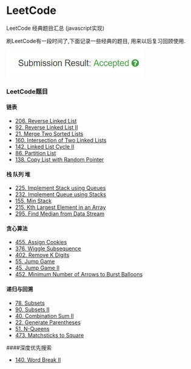 # LeetCode
LeetCode 经典题目汇总 (javascript实现)

刷LeetCode有一段时间了,下面记录一些经典的题目, 用来以后复习回顾使用.

![Alt text](./img/accepted.png)

### LeetCode题目

#### 链表
- [206. Reverse Linked List](./LeetCode/LinkedList/206.ReverseLinkedList.js)
- [92.  Reverse Linked List II](./LeetCode/LinkedList/92.ReverseLinkedListII.js)
- [21.  Merge Two Sorted Lists](./LeetCode/LinkedList/21.MergeTwoSortedLists.js)
- [160. Intersection of Two Linked Lists](./LeetCode/LinkedList/160.IntersectionofTwoLinkedLists.js)
- [142. Linked List Cycle II](./LeetCode/LinkedList/142.LinkedListCycleII.js)
- [86.  Partition List](./LeetCode/LinkedList/86.PartitionList.js)
- [138. Copy List with Random Pointer](./LeetCode/LinkedList/138.CopyListWithRandomPointer.js)

#### 栈 队列 堆
- [225. Implement Stack using Queues](./LeetCode/Stack&Queue&Heap/225.ImplementStackUsingQueues.js)
- [232. Implement Queue using Stacks](./LeetCode/Stack&Queue&Heap/232.ImplementQueueUsingStacks.js)
- [155. Min Stack](./LeetCode/Stack&Queue&Heap/155.MinStack.js)
- [215. Kth Largest Element in an Array](./LeetCode/Stack&Queue&Heap/215.KthLargestElementInAnArray.js)
- [295. Find Median from Data Stream](./LeetCode/Stack&Queue&Heap/295.FindMedianFromDataStream.js)

#### 贪心算法
- [455. Assign Cookies](./LeetCode/Greedy/455.AssignCookies.js)
- [376. Wiggle Subsequence](./LeetCode/Greedy/376.WiggleSubsequence.js)
- [402. Remove K Digits](./LeetCode/Greedy/402.RemoveKDigits.js)
- [55. Jump Game](./LeetCode/Greedy/55.JumpGame.js)
- [45. Jump Game II](./LeetCode/Greedy/45.JumpGameII.js)
- [452. Minimum Number of Arrows to Burst Balloons](./LeetCode/Greedy/452.MinimumNumberOfArrowsToBurstBalloons.js)

#### 递归与回溯
- [78. Subsets](./LeetCode/Recursion&Backtracking/78.Subsets.js)
- [90. Subsets II](./LeetCode/Recursion&Backtracking/90.SubsetsII.js)
- [40. Combination Sum II](./LeetCode/Recursion&Backtracking/40.CombinationSumII.js)
- [22. Generate Parentheses](./LeetCode/Recursion&Backtracking/22.GenerateParentheses.js)
- [51. N-Queens](./LeetCode/Recursion&Backtracking/51.N-Queens.js)
- [473. Matchsticks to Square](./LeetCode/Recursion&Backtracking/473.MatchsticksToSquare.js)

####深度优先搜索
- [140. Word Break II](./LeetCode/DFS/140.WordBreakII.js)